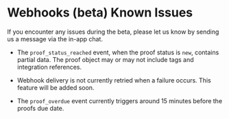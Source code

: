 # Webhooks (beta) Known Issues

If you encounter any issues during the beta, please let us know by sending us a message via the in-app chat.

- The `proof_status_reached` event, when the proof status is `new`, contains partial data. The proof object may or may not include tags and integration references.

- Webhook delivery is not currently retried when a failure occurs. This feature will be added soon.

- The `proof_overdue` event currently triggers around 15 minutes before the proofs due date.
